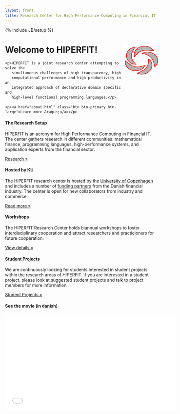 ```yaml
---
layout: front
title: Research Center for High Performance Computing in Financial IT
---
```

{% include JB/setup %}

<div class="hero-unit">
  <img src="images/logo114x114.png" align="right">
  <h1>Welcome to HIPERFIT!</h1>

    <p>HIPERFIT is a joint research center attempting to solve the
       simultaneous challenges of high transparency, high
       computational performance and high productivity in an
       integrated approach of declarative domain specific and
       high-level functional programming languages.</p>

    <p><a href="about.html" class="btn btn-primary btn-large">Learn more &raquo;</a></p>
</div>

<div class="row-fluid">
  <div class="span4">
    <h4>The Research Setup</h4>
    <p>HIPERFIT is an acronym for High Performance Computing in Financial IT.
    The center gathers research in different communities: mathematical finance,
programming languages, high-performance systems, and application
experts from the financial sector.
    </p>
    <p><a class="btn btn-primary" href="research.html">Research &raquo;</a></p>
  </div>
  <div class="span4">
    <h4>Hosted by KU</h4>
    <p>The HIPERFIT research center is hosted by the <a href="http://www.ku.dk/english">University of Copenhagen</a> and includes a number of <a href="partners.html">funding partners</a>
    from the Danish financial industry. The center is open for new
    collaborators from industry and commerce.</p>
    <p><a class="btn btn-primary" href="about.html">Read more &raquo;</a></p>
  </div>
  <div class="span4">
    <h4>Workshops</h4>
    <p>The HIPERFIT Research Center holds biannual workshops to foster
interdisciplinary cooperation and attract researchers and
practicioners for future cooperation. </p>
    <p><a class="btn btn-primary" href="workshops.html">View details &raquo;</a></p>
  </div>
</div>

<div class="row-fluid">
  <div class="span4">
    <h4>Student Projects</h4>
    <p>We are continuously looking for students interested in student projects within the research areas of HIPERFIT. If you are interested in a student project, please look at suggested student projects and talk to project members for more information.
    </p>
    <p><a class="btn btn-primary" href="studentprojects.html">Student Projects &raquo;</a></p>
  </div>
  <div class="span4">
    <h4>See the movie (in danish)</h4>
    <p><iframe width="560" height="315" src="//www.youtube.com/embed/z3slW7RmQBg" frameborder="0" allowfullscreen></iframe></p>
  </div>


</div>
